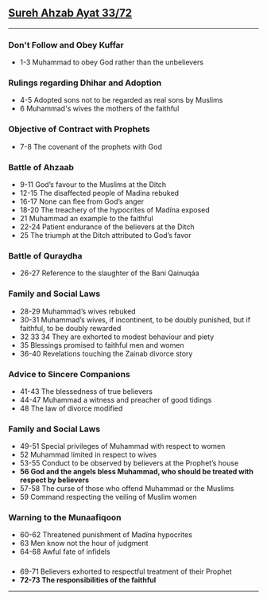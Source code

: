 ## [Sureh Ahzab Ayat 33/72](https://www.youtube.com/results?search_query=surah+al+ahzab+%2B+sahil+adeem)

***

### Don't Follow and Obey Kuffar
* 1-3 Muhammad to obey God rather than the unbelievers

### Rulings regarding Dhihar and Adoption
* 4-5 Adopted sons not to be regarded as real sons by Muslims
* 6 Muhammad's wives the mothers of the faithful

### Objective of Contract with Prophets
* 7-8 The covenant of the prophets with God

### Battle of Ahzaab
* 9-11 God’s favour to the Muslims at the Ditch
* 12-15 The disaffected people of Madína rebuked
* 16-17 None can flee from God’s anger
* 18-20 The treachery of the hypocrites of Madína exposed
* 21 Muhammad an example to the faithful
* 22-24 Patient endurance of the believers at the Ditch
* 25 The triumph at the Ditch attributed to God’s favor

### Battle of Quraydha
* 26-27 Reference to the slaughter of the Bani Qainuqáa

### Family and Social Laws
* 28-29 Muhammad’s wives rebuked
* 30-31 Muhammad’s wives, if incontinent, to be doubly punished, but if faithful, to be doubly rewarded
* 32 33 34 They are exhorted to modest behaviour and piety
* 35 Blessings promised to faithful men and women
* 36-40 Revelations touching the Zainab divorce story

### Advice to Sincere Companions
* 41-43 The blessedness of true believers
* 44-47 Muhammad a witness and preacher of good tidings
* 48 The law of divorce modified

### Family and Social Laws
* 49-51 Special privileges of Muhammad with respect to women
* 52 Muhammad limited in respect to wives
* 53-55 Conduct to be observed by believers at the Prophet’s house
* __56 God and the angels bless Muhammad, who should be treated with respect by believers__
* 57-58 The curse of those who offend Muhammad or the Muslims
* 59 Command respecting the veiling of Muslim women

### Warning to the Munaafiqoon
* 60-62 Threatened punishment of Madína hypocrites
* 63 Men know not the hour of judgment
* 64-68 Awful fate of infidels

###
* 69-71 Believers exhorted to respectful treatment of their Prophet
* __72-73 The responsibilities of the faithful__

***
